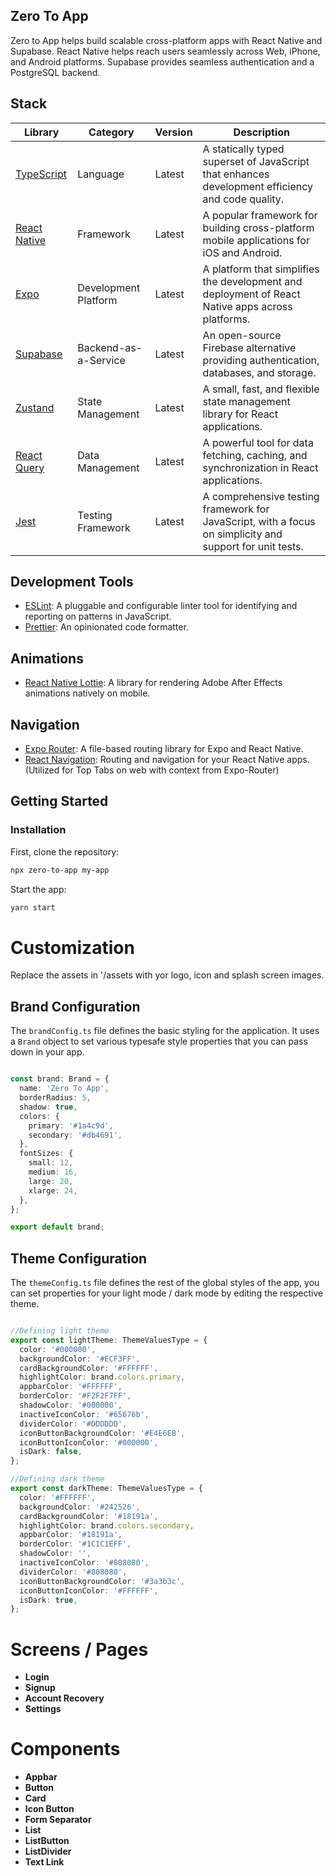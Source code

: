 ## Zero To App
Zero to App helps build scalable cross-platform apps with React Native and Supabase. React Native helps reach users seamlessly across Web, iPhone, and Android platforms. Supabase provides seamless authentication and a PostgreSQL backend. 

## Stack

| Library                                               | Category              | Version | Description                                                                                     |
| ----------------------------------------------------- | --------------------- | ------- | ----------------------------------------------------------------------------------------------- |
| [TypeScript](https://www.typescriptlang.org/)         | Language              | Latest  | A statically typed superset of JavaScript that enhances development efficiency and code quality. |
| [React Native](https://reactnative.dev/)              | Framework             | Latest  | A popular framework for building cross-platform mobile applications for iOS and Android.        |
| [Expo](https://expo.dev/)                             | Development Platform  | Latest  | A platform that simplifies the development and deployment of React Native apps across platforms. |
| [Supabase](https://supabase.com/)                     | Backend-as-a-Service  | Latest  | An open-source Firebase alternative providing authentication, databases, and storage.           |
| [Zustand](https://zustand-demo.pmnd.rs/)              | State Management      | Latest  | A small, fast, and flexible state management library for React applications.                    |
| [React Query](https://react-query.tanstack.com/)      | Data Management       | Latest  | A powerful tool for data fetching, caching, and synchronization in React applications.          |
| [Jest](https://jestjs.io/)                            | Testing Framework     | Latest  | A comprehensive testing framework for JavaScript, with a focus on simplicity and support for unit tests. |



## Development Tools
- [ESLint](https://eslint.org/): A pluggable and configurable linter tool for identifying and reporting on patterns in JavaScript.
- [Prettier](https://prettier.io/): An opinionated code formatter.

## Animations
- [React Native Lottie](https://github.com/lottie-react-native/lottie-react-native): A library for rendering Adobe After Effects animations natively on mobile.

## Navigation
- [Expo Router](https://expo.github.io/router/docs/): A file-based routing library for Expo and React Native.
- [React Navigation](https://reactnavigation.org/): Routing and navigation for your React Native apps. (Utilized for Top Tabs on web with context from Expo-Router)



## Getting Started

### Installation

First, clone the repository:

```bash
npx zero-to-app my-app
```

Start the app:

```bash
yarn start
```


# Customization

Replace the assets in '/assets with yor logo, icon and splash screen images. 

## Brand Configuration

The `brandConfig.ts` file defines the basic styling for the application. It uses a `Brand` object to set various typesafe style properties that you can pass down in your app.

```typescript

const brand: Brand = {
  name: 'Zero To App',
  borderRadius: 5,
  shadow: true,
  colors: {
    primary: '#1a4c9d',
    secondary: '#db4691',
  },
  fontSizes: {
    small: 12,
    medium: 16,
    large: 20,
    xlarge: 24,
  },
};

export default brand;

```

## Theme Configuration

The `themeConfig.ts` file defines the rest of the global styles  of the app, you can set properties for your light mode / dark mode by editing the respective
theme.

```typescript

//Defining light theme
export const lightTheme: ThemeValuesType = {
  color: '#000000',
  backgroundColor: '#ECF3FF',
  cardBackgroundColor: '#FFFFFF',
  highlightColor: brand.colors.primary,
  appbarColor: '#FFFFFF',
  borderColor: '#F2F2F7FF',
  shadowColor: '#000000',
  inactiveIconColor: '#65676b',
  dividerColor: '#DDDDDD',
  iconButtonBackgroundColor: '#E4E6EB',
  iconButtonIconColor: '#000000',
  isDark: false,
};

//Defining dark theme
export const darkTheme: ThemeValuesType = {
  color: '#FFFFFF',
  backgroundColor: '#242526',
  cardBackgroundColor: '#18191a',
  highlightColor: brand.colors.secondary,
  appbarColor: '#18191a',
  borderColor: '#1C1C1EFF',
  shadowColor: '',
  inactiveIconColor: '#808080',
  dividerColor: '#808080',
  iconButtonBackgroundColor: '#3a3b3c',
  iconButtonIconColor: '#FFFFFF',
  isDark: true,
};

```

# Screens / Pages 

- **Login**
- **Signup**
- **Account Recovery**
- **Settings**

# Components

- **Appbar**
- **Button**
- **Card**
- **Icon Button**
- **Form Separator**
- **List**
- **ListButton**
- **ListDivider**
- **Text Link**
